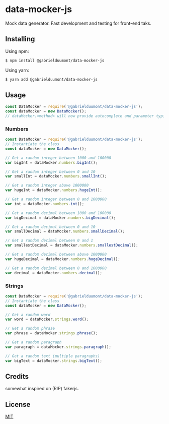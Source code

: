 # data-mocker-js

Mock data generator. 
Fast development and testing for front-end taks.

## Installing

Using npm:

```bash
$ npm install @gabrielduumont/data-mocker-js
```

Using yarn:

```bash
$ yarn add @gabrielduumont/data-mocker-js
```

## Usage

```js
const DataMocker = require('@gabrielduumont/data-mocker-js');
const dataMocker = new DataMocker();
// dataMocker.<method> will now provide autocomplete and parameter typings
```

### Numbers

```js
const DataMocker = require('@gabrielduumont/data-mocker-js');
// Instantiate the class
const dataMocker = new DataMocker();

// Get a random integer between 1000 and 100000
var bigInt = dataMocker.numbers.bigInt();

// Get a random integer between 0 and 10
var smallInt = dataMocker.numbers.smallInt();

// Get a random integer above 1000000
var hugeInt = dataMocker.numbers.hugeInt();

// Get a random integer between 0 and 1000000
var int = dataMocker.numbers.int();

// Get a random decimal between 1000 and 100000
var bigDecimal = dataMocker.numbers.bigDecimal();

// Get a random decimal between 0 and 10
var smallDecimal = dataMocker.numbers.smallDecimal();

// Get a random decimal between 0 and 1
var smallestDecimal = dataMocker.numbers.smallestDecimal();

// Get a random decimal between above 1000000
var hugeDecimal = dataMocker.numbers.hugeDecimal();

// Get a random decimal between 0 and 1000000
var decimal = dataMocker.numbers.decimal();

```

### Strings

```js
const DataMocker = require('@gabrielduumont/data-mocker-js');
// Instantiate the class
const dataMocker = new DataMocker();

// Get a random word
var word = dataMocker.strings.word();

// Get a random phrase
var phrase = dataMocker.strings.phrase();

// Get a random paragraph
var paragraph = dataMocker.strings.paragraph();

// Get a random text (multiple paragraphs)
var bigText = dataMocker.strings.bigText();

```

## Credits

somewhat inspired on (RIP) fakerjs.

## License

[MIT](LICENSE)